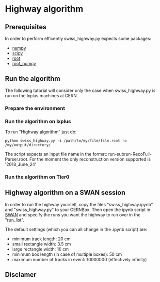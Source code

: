 # Highway algorithm #

## Prerequisites ##
In order to perform efficently swiss_highway.py expects some packages:
  * [numpy]()
  * [scipy]()
  * [root]()
  * [root_numpy]()

## Run the algorithm ##
The following tutorial will consider only the case when swiss_highway.py is run on the lxplus machines at CERN.

### Prepare the environment ###

### Run the algorithm on lxplus ###
To run "Highway algorithm" just do:
```
python swiss_highway.py -i /path/to/my/file/file.root -o /my/output/directory/
```
The script expects an input file name in the format: run-subrun-RecoFull-Parser.root. For the moment the only reconstruction version supported is '2018_June_24'

### Run the algorithm on Tier0 ###


## Highway algorithm on a SWAN session ##
In order to run the highway yourself, copy the files "swiss_highway.ipynb" and "swiss_highway.py" to your CERNBox. Then open the ipynb script in [SWAN](https://swan.cern.ch) and specify the runs you want the highway to run over in the "run_list".

The default settings (which you can all change in the .ipynb script) are:
* minimum track length: 20 cm
* small rectangle width: 3.5 cm
* large rectangle width: 10 cm
* minimum box length (in case of multiple boxes): 50 cm
* maximum number of tracks in event: 10000000 (effectively infinity)

## Disclamer ##
